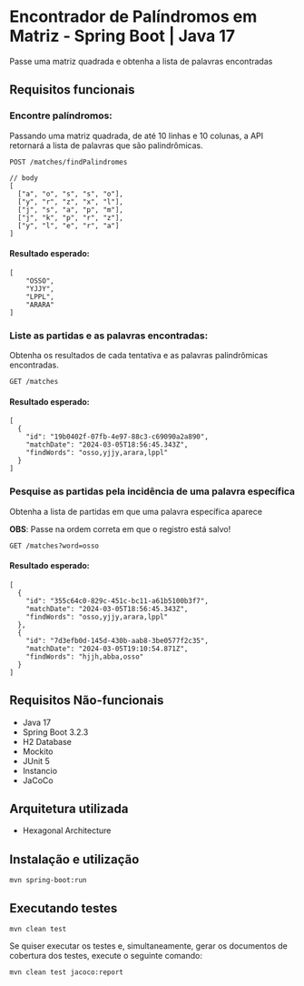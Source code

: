 # Encontrador de Palíndromos em Matriz - Spring Boot | Java 17
Passe uma matriz quadrada e obtenha a lista de palavras encontradas 

## Requisitos funcionais
### Encontre palíndromos:
Passando uma matriz quadrada, de até 10 linhas e 10 colunas, a API retornará a lista
de palavras que são palindrômicas.

```http
POST /matches/findPalindromes
```
```json5
// body
[
  ["a", "o", "s", "s", "o"],
  ["y", "r", "z", "x", "l"],
  ["j", "s", "a", "p", "m"],
  ["j", "k", "p", "r", "z"],
  ["y", "l", "e", "r", "a"]
]
```

#### Resultado esperado:
```json5
[
    "OSSO",
    "YJJY",
    "LPPL",
    "ARARA"
]
```

### Liste as partidas e as palavras encontradas:
Obtenha os resultados de cada tentativa e as palavras palindrômicas encontradas.

```http
GET /matches
```

#### Resultado esperado:
```json5
[
  {
    "id": "19b0402f-07fb-4e97-88c3-c69090a2a890",
    "matchDate": "2024-03-05T18:56:45.343Z",
    "findWords": "osso,yjjy,arara,lppl"
  }
]
```

### Pesquise as partidas pela incidência de uma palavra específica
Obtenha a lista de partidas em que uma palavra específica aparece

**OBS**: Passe na ordem correta em que o registro está salvo!

```http
GET /matches?word=osso
```

#### Resultado esperado:
```json5
[
  {
    "id": "355c64c0-829c-451c-bc11-a61b5100b3f7",
    "matchDate": "2024-03-05T18:56:45.343Z",
    "findWords": "osso,yjjy,arara,lppl"
  },
  {
    "id": "7d3efb0d-145d-430b-aab8-3be0577f2c35",
    "matchDate": "2024-03-05T19:10:54.871Z",
    "findWords": "hjjh,abba,osso"
  }
]
```

## Requisitos Não-funcionais
- Java 17
- Spring Boot 3.2.3
- H2 Database
- Mockito
- JUnit 5
- Instancio
- JaCoCo

## Arquitetura utilizada
- Hexagonal Architecture

## Instalação e utilização
```shell
mvn spring-boot:run
```

## Executando testes
```shell
mvn clean test
```

Se quiser executar os testes e, simultaneamente, gerar os documentos de cobertura dos testes, execute o seguinte comando:
```shell
mvn clean test jacoco:report
```



